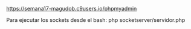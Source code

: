 https://semana17-magudob.c9users.io/phpmyadmin

Para ejecutar los sockets desde el bash:
php socketserver/servidor.php
